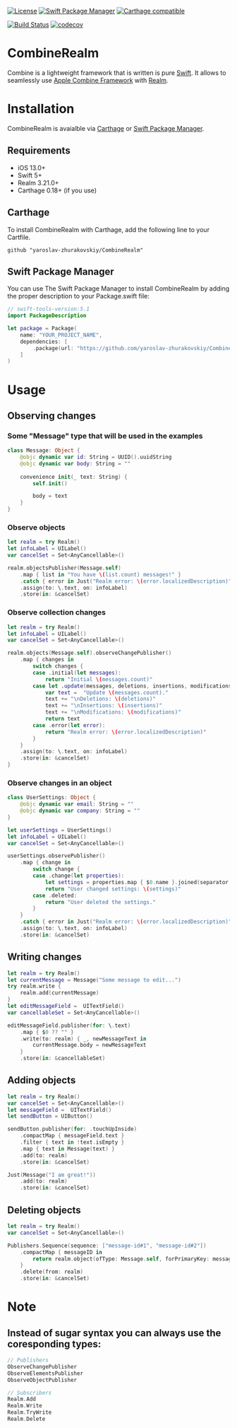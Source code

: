[![License](https://img.shields.io/github/license/yaroslav-zhurakovskiy/CombineRealm)](https://raw.githubusercontent.com/yaroslav-zhurakovskiy/CombineRealm/master/LICENSE)
[![Swift Package Manager](https://img.shields.io/badge/Swift%20Package%20Manager-compatible-brightgreen.svg)](https://github.com/apple/swift-package-manager)
[![Carthage compatible](https://img.shields.io/badge/Carthage-compatible-4BC51D.svg?style=flat)](https://github.com/Carthage/Carthage)

[![Build Status](https://travis-ci.org/yaroslav-zhurakovskiy/CombineRealm.svg?branch=master)](https://travis-ci.org/yaroslav-zhurakovskiy/CombineRealm) [![codecov](https://codecov.io/gh/yaroslav-zhurakovskiy/CombineRealm/branch/master/graph/badge.svg)](https://codecov.io/gh/yaroslav-zhurakovskiy/CombineRealm)

# CombineRealm
Combine is a lightweight framework that is written is pure [Swift](https://swift.org/).
It allows to seamlessly use [Apple Combine Framework](https://developer.apple.com/documentation/combine) with [Realm](https://github.com/realm/realm-cocoa).


# Installation
CombineRealm is avaialble via [Carthage](https://github.com/Carthage/Carthage) or [Swift Package Manager](https://swift.org/package-manager/).
## Requirements
* iOS 13.0+
* Swift 5+
* Realm 3.21.0+
* Carthage 0.18+ (if you use)
## Carthage
To install CombineRealm with Carthage, add the following line to your Cartfile.
```
github "yaroslav-zhurakovskiy/CombineRealm"
```
## Swift Package Manager
You can use The Swift Package Manager to install CombineRealm by adding the proper description to your Package.swift file:
```swift
// swift-tools-version:5.1
import PackageDescription

let package = Package(
	name: "YOUR_PROJECT_NAME",
	dependencies: [
		.package(url: "https://github.com/yaroslav-zhurakovskiy/CombineRealm.git", from: "1.2.1"),
	]
)
```

# Usage
## Observing changes
### Some "Message" type that will be used in the examples
```swift
class Message: Object {
    @objc dynamic var id: String = UUID().uuidString
    @objc dynamic var body: String = ""
    
    convenience init(_ text: String) {
        self.init()

        body = text
    }
}
```

### Observe objects
```swift
let realm = try Realm()
let infoLabel = UILabel()
var cancelSet = Set<AnyCancellable>()

realm.objectsPublisher(Message.self)
	.map { list in "You have \(list.count) messages!" }
	.catch { error in Just("Realm error: \(error.localizedDescription)") }
	.assign(to: \.text, on: infoLabel)
	.store(in: &cancelSet)
```

### Observe collection changes
```swift
let realm = try Realm()
let infoLabel = UILabel()
var cancelSet = Set<AnyCancellable>()

realm.objects(Message.self).observeChangePublisher()
	.map { changes in
		switch changes {
		case .initial(let messages):
			return "Initial \(messages.count)"
		case let .update(messages, deletions, insertions, modifications):
			var text =  "Update \(messages.count)."
			text += "\nDeletions: \(deletions)"
			text += "\nInsertions: \(insertions)"
			text += "\nModifications: \(modifications)"
			return text
		case .error(let error):
			return "Realm error: \(error.localizedDescription)"
		}
	}
	.assign(to: \.text, on: infoLabel)
	.store(in: &cancelSet)
}
```

### Observe changes in an object
```swift
class UserSettings: Object {
	@objc dynamic var email: String = ""
	@objc dynamic var company: String = ""
}

let userSettings = UserSettings()
let infoLabel = UILabel()
var cancelSet = Set<AnyCancellable>()

userSettings.observePublisher()
	.map { change in
		switch change {
		case .change(let properties):
			let settings = properties.map { $0.name }.joined(separator: "")
			return "User changed settings: \(settings)"
		case .deleted:
			return "User deleted the settings."
		}
	}
	.catch { error in Just("Realm error: \(error.localizedDescription)") }
	.assign(to: \.text, on: infoLabel)
	.store(in: &cancelSet)

```

## Writing changes
```swift
let realm = try Realm()
let currentMessage = Message("Some message to edit...")
try realm.write {
	realm.add(currentMessage)
}
let editMessageField =  UITextField()
var cancellableSet = Set<AnyCancellable>()

editMessageField.publisher(for: \.text)
	.map { $0 ?? "" }
	.write(to: realm) { _, newMessageText in
		currentMessage.body = newMessageText
	}
	.store(in: &cancellableSet)
```

## Adding objects
```swift
let realm = try Realm()
var cancelSet = Set<AnyCancellable>()
let messageField =  UITextField()
let sendButton = UIButton()

sendButton.publisher(for: .touchUpInside) 
	.compactMap { messageField.text }
	.filter { text in !text.isEmpty }
	.map { text in Message(text) }
	.add(to: realm)
	.store(in: &cancelSet)

Just(Message("I am great!"))
	.add(to: realm)
	.store(in: &cancelSet)
```

## Deleting objects
```swift
let realm = try Realm()
var cancelSet = Set<AnyCancellable>()

Publishers.Sequence(sequence: ["message-id#1", "message-id#2"])
	.compactMap { messageID in
		return realm.object(ofType: Message.self, forPrimaryKey: messageID)
	}
	.delete(from: realm)
	.store(in: &cancelSet)
```

# Note
## Instead of sugar syntax you can always use the coresponding types:
```swift
// Publishers
ObserveChangePublisher
ObserveElementsPublisher
ObserveObjectPublisher

// Subscribers
Realm.Add
Realm.Write
Realm.TryWrite
Realm.Delete
```
